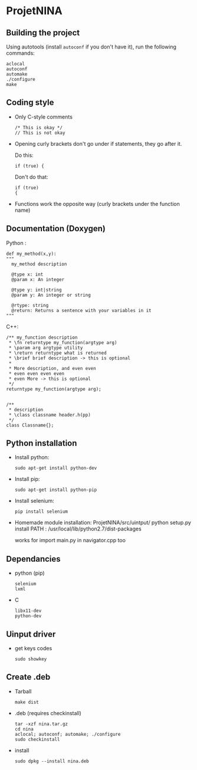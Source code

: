 # ProjetNINA

## Building the project

Using autotools (install `autoconf` if you don't have it), run the following commands:

  ```
  aclocal
  autoconf
  automake
  ./configure
  make
  ```

## Coding style

- Only C-style comments

  ```
  /* This is okay */
  // This is not okay
  ```

- Opening curly brackets don't go under if statements, they go after it.

  Do this:

  ```
  if (true) {   
  ```

  Don't do that:

  ```
  if (true)
  {
  ```

- Functions work the opposite way (curly brackets under the function name)

## Documentation (Doxygen)

Python :
  ```
  def my_method(x,y):
  """
    my_method description

    @type x: int
    @param x: An integer

    @type y: int|string
    @param y: An integer or string

    @rtype: string
    @return: Returns a sentence with your variables in it
  """
  ```

C++:

  ```
  /** my_function description
   * \fn returntype my_function(argtype arg)
   * \param arg argtype utility
   * \return returntype what is returned
   * \brief brief description -> this is optional
   *
   * More description, and even even
   * even even even even
   * even More -> this is optional
   */
  returntype my_function(argtype arg);


  /**
   * description
   * \class classname header.h(pp)
   */
  class Classname{};
  ```

## Python installation

- Install python:
    ```
    sudo apt-get install python-dev
    ```

- Install pip:
    ```
    sudo apt-get install python-pip
    ```

- Install selenium:
    ```
    pip install selenium
    ```

- Homemade module installation:
  ProjetNINA/src/uintput/ python setup.py install
  PATH : /usr/local/lib/python2.7/dist-packages

  works for import main.py in navigator.cpp too


## Dependancies
- python (pip)
  ```
  selenium
  lxml
  ```
  
- C
  ```
  libx11-dev
  python-dev
  ```
  
## Uinput driver
- get keys codes
  ```
  sudo showkey
  ```
  
## Create .deb
- Tarball
  ```
  make dist
  ```
  
- .deb (requires checkinstall)
  ```
  tar -xzf nina.tar.gz
  cd nina
  aclocal; autoconf; automake; ./configure
  sudo checkinstall
  ```
  
- install
  ```
  sudo dpkg --install nina.deb
  ```
